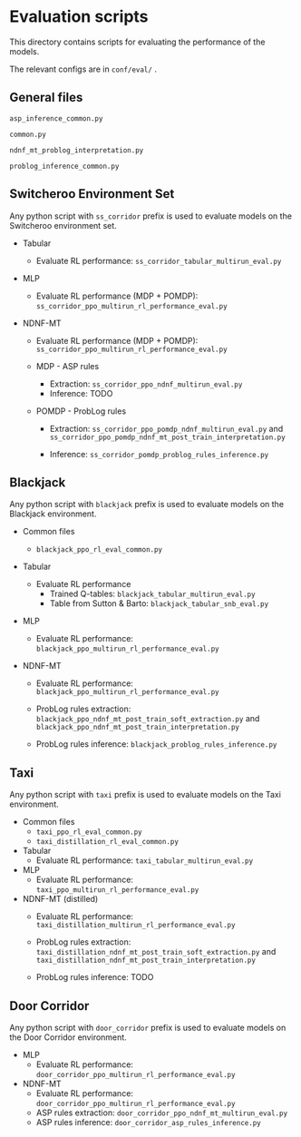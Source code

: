 # Evaluation scripts

This directory contains scripts for evaluating the performance of the models.

The relevant configs are in `conf/eval/` .

## General files

 `asp_inference_common.py`

 `common.py`

 `ndnf_mt_problog_interpretation.py`

 `problog_inference_common.py`

## Switcheroo Environment Set

Any python script with `ss_corridor` prefix is used to evaluate models on the
Switcheroo environment set.

* Tabular
    - Evaluate RL performance: `ss_corridor_tabular_multirun_eval.py`

* MLP
    - Evaluate RL performance (MDP + POMDP):
 `ss_corridor_ppo_multirun_rl_performance_eval.py`

* NDNF-MT
    - Evaluate RL performance (MDP + POMDP):
 `ss_corridor_ppo_multirun_rl_performance_eval.py`

    - MDP - ASP rules
        * Extraction: `ss_corridor_ppo_ndnf_multirun_eval.py`
        * Inference: TODO
    - POMDP - ProbLog rules
        * Extraction: `ss_corridor_ppo_pomdp_ndnf_multirun_eval.py` and
 `ss_corridor_ppo_pomdp_ndnf_mt_post_train_interpretation.py`

        * Inference: `ss_corridor_pomdp_problog_rules_inference.py`

## Blackjack

Any python script with `blackjack` prefix is used to evaluate models on the
Blackjack environment.

* Common files
    - `blackjack_ppo_rl_eval_common.py`

* Tabular
    - Evaluate RL performance
        * Trained Q-tables: `blackjack_tabular_multirun_eval.py`
        * Table from Sutton & Barto: `blackjack_tabular_snb_eval.py`

* MLP
    - Evaluate RL performance: `blackjack_ppo_multirun_rl_performance_eval.py`
    

* NDNF-MT
    - Evaluate RL performance: `blackjack_ppo_multirun_rl_performance_eval.py`
    - ProbLog rules extraction:
`blackjack_ppo_ndnf_mt_post_train_soft_extraction.py` and
 `blackjack_ppo_ndnf_mt_post_train_interpretation.py`

    - ProbLog rules inference: `blackjack_problog_rules_inference.py`

## Taxi

Any python script with `taxi` prefix is used to evaluate models on the Taxi
environment.

* Common files
    - `taxi_ppo_rl_eval_common.py`
    - `taxi_distillation_rl_eval_common.py`
* Tabular
    - Evaluate RL performance: `taxi_tabular_multirun_eval.py`
* MLP
    - Evaluate RL performance: `taxi_ppo_multirun_rl_performance_eval.py`
* NDNF-MT (distilled)
    - Evaluate RL performance:  `taxi_distillation_multirun_rl_performance_eval.py`
    - ProbLog rules extraction:
`taxi_distillation_ndnf_mt_post_train_soft_extraction.py` and
 `taxi_distillation_ndnf_mt_post_train_interpretation.py`

    - ProbLog rules inference:  TODO

## Door Corridor

Any python script with `door_corridor` prefix is used to evaluate models on the
Door Corridor environment.

* MLP
    - Evaluate RL performance: `door_corridor_ppo_multirun_rl_performance_eval.py`
* NDNF-MT
    - Evaluate RL performance: `door_corridor_ppo_multirun_rl_performance_eval.py`
    - ASP rules extraction: `door_corridor_ppo_ndnf_mt_multirun_eval.py`
    - ASP rules inference: `door_corridor_asp_rules_inference.py`
